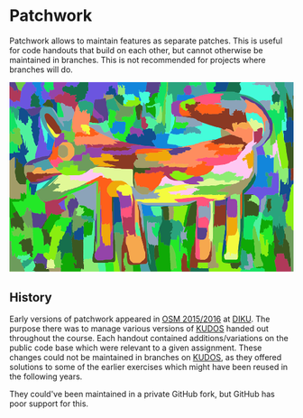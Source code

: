 # Patchwork

Patchwork allows to maintain features as separate patches. This is useful for
code handouts that build on each other, but cannot otherwise be maintained in
branches. This is not recommended for projects where branches will do.

![Some Patchwork](logo.png
  "Image license: CC0; Source: https://pixabay.com/en/colorful-colourful-art-modern-1788518/")

## History

Early versions of patchwork appeared in [OSM
2015/2016](http://web.archive.org/web/20161116162814/http://kurser.ku.dk/course/ndaa04029u/2015-2016)
at [DIKU](http://diku.dk/). The purpose there was to manage various versions of
[KUDOS](https://github.com/DIKU-EDU/kudos) handed out throughout the course.
Each handout contained additions/variations on the public code base which were
relevant to a given assignment. These changes could not be maintained in
branches on [KUDOS](https://github.com/DIKU-EDU/kudos), as they offered
solutions to some of the earlier exercises which might have been reused in the
following years.

They could've been maintained in a private GitHub fork, but GitHub has poor
support for this.
